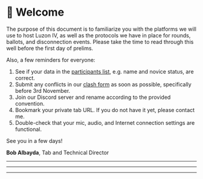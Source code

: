 # 👋 Welcome

The purpose of this document is to familiarize you with the platforms we will use to host Luzon IV, as well as the protocols we have in place for rounds, ballots, and disconnection events. Please take the time to read through this well before the first day of prelims.

Also, a few reminders for everyone:

1. See if your data in the [participants list](https://luzonintervarsity.calicotab.com/liv2021/participants/list/), e.g. name and novice status, are correct.
2. Submit any conflicts in our [clash form](https://forms.gle/byw3vTx9uoaAKAu36) as soon as possible, specifically before 3rd November.
3. Join our Discord server and rename according to the provided convention.
4. Bookmark your private tab URL. If you do not have it yet, please contact me.
5. Double-check that your mic, audio, and Internet connection settings are functional.



See you in a few days!

**Bob Albayda**, Tab and Technical Director

****

****

****

